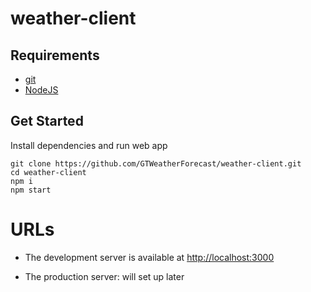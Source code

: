 # weather-client

## Requirements

- [git](https://git-scm.com/)
- [NodeJS](https://nodejs.org/en/download/)

## Get Started

Install dependencies and run web app

```shell
git clone https://github.com/GTWeatherForecast/weather-client.git
cd weather-client
npm i
npm start
```

# URLs

- The development server is available at [http://localhost:3000](http://localhost:3000)

- The production server: will set up later

